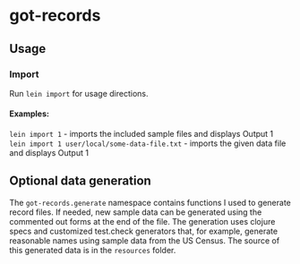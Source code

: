 # got-records


## Usage

### Import
Run `lein import` for usage directions.

#### Examples: 
`lein import 1` - imports the included sample files and displays Output 1<br>
`lein import 1 user/local/some-data-file.txt` - imports the given data file and displays Output 1

## Optional data generation
The `got-records.generate` namespace contains functions I used to generate record files.  If needed, new
sample data can be generated using the commented out forms at the end of the file.  The generation uses
clojure specs and customized test.check generators that, for example, generate reasonable names using
sample data from the US Census.  The source of this generated data is in the `resources` folder.
